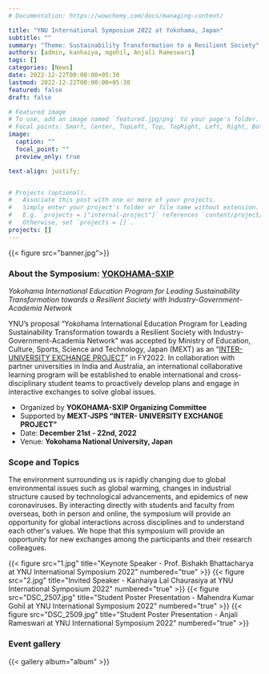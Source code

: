 ```yaml
---
# Documentation: https://wowchemy.com/docs/managing-content/

title: "YNU International Symposium 2022 at Yokohama, Japan"
subtitle: ""
summary: "Theme: Sustainability Transformation to a Resilient Society"
authors: [admin, kanhaiya, mgohil, Anjali Rameswari]
tags: []
categories: [News]
date: 2022-12-22T00:00:00+05:30
lastmod: 2022-12-22T00:00:00+05:30
featured: false
draft: false

# Featured image
# To use, add an image named `featured.jpg/png` to your page's folder.
# Focal points: Smart, Center, TopLeft, Top, TopRight, Left, Right, BottomLeft, Bottom, BottomRight.
image:
  caption: ""
  focal_point: ""
  preview_only: true

text-align: justify;


# Projects (optional).
#   Associate this post with one or more of your projects.
#   Simply enter your project's folder or file name without extension.
#   E.g. `projects = ["internal-project"]` references `content/project/deep-learning/index.md`.
#   Otherwise, set `projects = []`.
projects: []
---
```

{{< figure src="banner.jpg">}}
### About the Symposium: [YOKOHAMA-SXIP](https://ijep-y.ynu.ac.jp/english/symposium/YNUIS2022/)

_Yokohama International Education Program for Leading Sustainability Transformation towards a Resilient Society with Industry-Government-Academia Network_

YNU’s proposal “Yokohama International Education Program for Leading Sustainability Transformation towards a Resilient Society with Industry-Government-Academia Network” was accepted by Ministry of Education, Culture, Sports, Science and Technology, Japan (MEXT) as an “[INTER-UNIVERSITY EXCHANGE PROJECT](https://global.ynu.ac.jp/en/strategies/yokohama-sxip/)” in FY2022.
 In collaboration with partner universities in India and Australia, an international collaborative learning program will be established to enable international and cross-disciplinary student teams to proactively develop plans and engage in interactive exchanges to solve global issues.

- Organized by **YOKOHAMA-SXIP Organizing Committee**
- Supported by **MEXT-JSPS “INTER- UNIVERSITY EXCHANGE PROJECT”**
- Date: **December 21st - 22nd, 2022**
- Venue: **Yokohama National University, Japan**

### Scope and Topics
The environment surrounding us is rapidly changing due to global environmental issues such as global warming, changes in industrial structure caused by technological advancements, and epidemics of new coronaviruses. By interacting directly with students and faculty from overseas, both in person and online, the symposium will provide an opportunity for global interactions across disciplines and to understand each other's values. We hope that this symposium will provide an opportunity for new exchanges among the participants and their research colleagues.

{{< figure src="1.jpg" title="Keynote Speaker - Prof. Bishakh Bhattacharya at YNU International Symposium 2022" numbered="true" >}}
{{< figure src="2.jpg" title="Invited Speaker - Kanhaiya Lal Chaurasiya at YNU International Symposium 2022" numbered="true" >}}
{{< figure src="DSC_2507.jpg" title="Student Poster Presentation - Mahendra Kumar Gohil at YNU International Symposium 2022" numbered="true" >}}
{{< figure src="DSC_2509.jpg" title="Student Poster Presentation - Anjali Rameswari at YNU International Symposium 2022" numbered="true" >}}
### Event gallery
{{< gallery album="album" >}}
